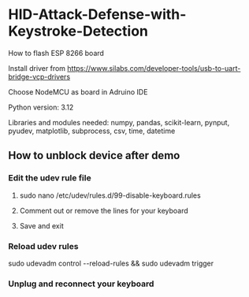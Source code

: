 # HID-Attack-Defense-with-Keystroke-Detection

How to flash ESP 8266 board

Install driver from https://www.silabs.com/developer-tools/usb-to-uart-bridge-vcp-drivers

Choose NodeMCU as board in Adruino IDE

Python version: 3.12

Libraries and modules needed: numpy, pandas, scikit-learn, pynput, pyudev, matplotlib, subprocess, csv, time, datetime

## How to unblock device after demo
### Edit the udev rule file
1. sudo nano /etc/udev/rules.d/99-disable-keyboard.rules

2. Comment out or remove the lines for your keyboard

3. Save and exit

### Reload udev rules
sudo udevadm control --reload-rules && sudo udevadm trigger

### Unplug and reconnect your keyboard
